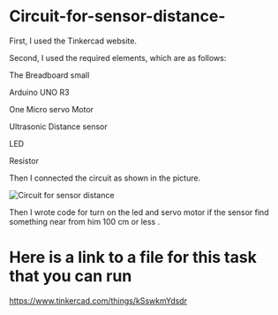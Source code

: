 # Circuit-for-sensor-distance-

First, I used the Tinkercad website.

Second, I used the required elements, which are as follows:

The Breadboard small

Arduino UNO R3

One Micro servo Motor

Ultrasonic Distance sensor

LED

Resistor 

Then I connected the circuit as shown in the picture.

![Circuit for sensor distance ](https://user-images.githubusercontent.com/85841913/124749066-763a0100-df2c-11eb-9b4c-3d605ab7e9cf.PNG)

Then I wrote code for turn on the led and servo motor if the sensor find something near from him 100 cm or less .

# Here is a link to a file for this task that you can run
https://www.tinkercad.com/things/kSswkmYdsdr
